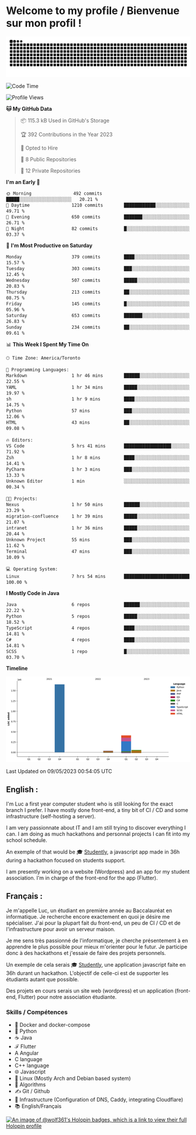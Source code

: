 # Welcome to my profile / Bienvenue sur mon profil !

![snake gif](https://github.com/wolf-361/wolf-361/blob/output/github-contribution-grid-snake.svg)

<!--START_SECTION:waka-->
![Code Time](http://img.shields.io/badge/Code%20Time-74%20hrs%2035%20mins-blue)

![Profile Views](http://img.shields.io/badge/Profile%20Views-0-blue)

**🐱 My GitHub Data** 

> 📦 115.3 kB Used in GitHub's Storage 
 > 
> 🏆 392 Contributions in the Year 2023
 > 
> 💼 Opted to Hire
 > 
> 📜 8 Public Repositories 
 > 
> 🔑 12 Private Repositories 
 > 
**I'm an Early 🐤** 

```text
🌞 Morning                492 commits         █████░░░░░░░░░░░░░░░░░░░░   20.21 % 
🌆 Daytime                1210 commits        ████████████░░░░░░░░░░░░░   49.71 % 
🌃 Evening                650 commits         ███████░░░░░░░░░░░░░░░░░░   26.71 % 
🌙 Night                  82 commits          █░░░░░░░░░░░░░░░░░░░░░░░░   03.37 % 
```
📅 **I'm Most Productive on Saturday** 

```text
Monday                   379 commits         ████░░░░░░░░░░░░░░░░░░░░░   15.57 % 
Tuesday                  303 commits         ███░░░░░░░░░░░░░░░░░░░░░░   12.45 % 
Wednesday                507 commits         █████░░░░░░░░░░░░░░░░░░░░   20.83 % 
Thursday                 213 commits         ██░░░░░░░░░░░░░░░░░░░░░░░   08.75 % 
Friday                   145 commits         █░░░░░░░░░░░░░░░░░░░░░░░░   05.96 % 
Saturday                 653 commits         ███████░░░░░░░░░░░░░░░░░░   26.83 % 
Sunday                   234 commits         ██░░░░░░░░░░░░░░░░░░░░░░░   09.61 % 
```


📊 **This Week I Spent My Time On** 

```text
🕑︎ Time Zone: America/Toronto

💬 Programming Languages: 
Markdown                 1 hr 46 mins        ██████░░░░░░░░░░░░░░░░░░░   22.55 % 
YAML                     1 hr 34 mins        █████░░░░░░░░░░░░░░░░░░░░   19.97 % 
sh                       1 hr 9 mins         ████░░░░░░░░░░░░░░░░░░░░░   14.75 % 
Python                   57 mins             ███░░░░░░░░░░░░░░░░░░░░░░   12.06 % 
HTML                     43 mins             ██░░░░░░░░░░░░░░░░░░░░░░░   09.08 % 

🔥 Editors: 
VS Code                  5 hrs 41 mins       ██████████████████░░░░░░░   71.92 % 
Zsh                      1 hr 8 mins         ████░░░░░░░░░░░░░░░░░░░░░   14.41 % 
PyCharm                  1 hr 3 mins         ███░░░░░░░░░░░░░░░░░░░░░░   13.33 % 
Unknown Editor           1 min               ░░░░░░░░░░░░░░░░░░░░░░░░░   00.34 % 

🐱‍💻 Projects: 
Nexus                    1 hr 50 mins        ██████░░░░░░░░░░░░░░░░░░░   23.29 % 
migration-confluence     1 hr 39 mins        █████░░░░░░░░░░░░░░░░░░░░   21.07 % 
intranet                 1 hr 36 mins        █████░░░░░░░░░░░░░░░░░░░░   20.44 % 
Unknown Project          55 mins             ███░░░░░░░░░░░░░░░░░░░░░░   11.62 % 
Terminal                 47 mins             ███░░░░░░░░░░░░░░░░░░░░░░   10.09 % 

💻 Operating System: 
Linux                    7 hrs 54 mins       █████████████████████████   100.00 % 
```

**I Mostly Code in Java** 

```text
Java                     6 repos             ██████░░░░░░░░░░░░░░░░░░░   22.22 % 
Python                   5 repos             █████░░░░░░░░░░░░░░░░░░░░   18.52 % 
TypeScript               4 repos             ████░░░░░░░░░░░░░░░░░░░░░   14.81 % 
C#                       4 repos             ████░░░░░░░░░░░░░░░░░░░░░   14.81 % 
SCSS                     1 repo              █░░░░░░░░░░░░░░░░░░░░░░░░   03.70 % 
```



**Timeline**

![Lines of Code chart](https://raw.githubusercontent.com/wolf-361/wolf-361/main/assets/bar_graph.png)


 Last Updated on 09/05/2023 00:54:05 UTC
<!--END_SECTION:waka-->

## English : 

I'm Luc a first year computer student who is still looking for the exact branch I prefer. I have mostly done front-end, a tiny bit of CI / CD and some infrastructure (self-hosting a server).

I am very passionnate about IT and I am still trying to discover everything I can. I am doing as much hackathons and personnal projects I can fit into my school schedule.

An exemple of that would be 🎓 [Studently](https://github.com/wolf-361/Studently-CodeJam12), a javascript app made in 36h during a hackathon focused on students support.

I am presently working on a website (Wordpress) and an app for my student association. I'm in charge of the front-end for the app (Flutter).

## Français :

Je m'appelle Luc, un étudiant en première année au Baccalauréat en informatique. Je recherche encore exactement en quoi je désire me spécialiser. J'ai pour la plupart fait du front-end, un peu de CI / CD et de l'infrastructure pour avoir un serveur maison.

Je me sens très passionné de l'informatique, je cherche présentement à en apprendre le plus possible pour mieux m'orienter pour le futur. Je participe donc à des hackathons et j'essaie de faire des projets personnels.

Un exemple de cela serais 🎓 [Studently](https://github.com/wolf-361/Studently-CodeJam12), une application javascript faite en 36h durant un hackathon. L'objectif de celle-ci est de supporter les étudiants autant que possible.

Des projets en cours serais un site web (wordpress) et un application (front-end, Flutter) pour notre association étudiante.

###  Skills / Compétences

* 🐋 Docker and docker-compose
* 🐍 Python
* ☕ Java
* ℱ Flutter
* A Angular
* C language
* C++ language
* 🌐 Javascript
* 🐧 Linux (Mostly Arch and Debian based system)
* 🧩 Algorithms
* ✍️ Git / Github
* 📜 Infrastructure (Configuration of DNS, Caddy, integrating Cloudflare)
* 📚 English/Français

[![An image of @wolf361's Holopin badges, which is a link to view their full Holopin profile](https://holopin.me/wolf361)](https://holopin.io/@wolf361)


